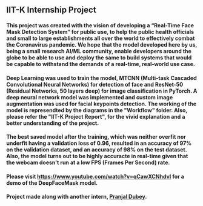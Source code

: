 ## IIT-K Internship Project
#### This project was created with the vision of developing a “Real-Time Face Mask Detection System” for public use, to help the public health officials and small to large establishments all over the world to effectively combat the Coronavirus pandemic. We hope that the model developed here by us, being a small research AI/ML community, enable developers around the globe to be able to use and deploy the same to build systems that would be capable to withstand the demands of a real-time, real-world use case.
#### Deep Learning was used to train the model, MTCNN (Multi-task Cascaded Convolutional Neural Networks) for detection of face and ResNet-50 (Residual Networks, 50 layers deep) for image classification in PyTorch. A deep neural network model was implemented and custom image augmentation was used for facial keypoints detection. The working of the model is represendted by the diagrams in the "Workflow" folder. Also, please refer the "IIT-K Project Report", for the vivid explanation and a better understanding of the project.
#### The best saved model after the training, which was neither overfit nor underfit having a validation loss of 0.96, resulted in an accuracy of 97% on the validation dataset, and an accuracy of 98% on the test dataset. Also, the model turns out to be highly accuracte in real-time given that the webcam doesn't run at a low FPS (Frames Per Second) rate.
#### Please visit https://www.youtube.com/watch?v=qCawXCNhdvI for a demo of the DeepFaceMask model.
#### Project made along with another intern, [Pranjal Dubey](https://in.linkedin.com/in/pranjal-dubey-6060a2183).
